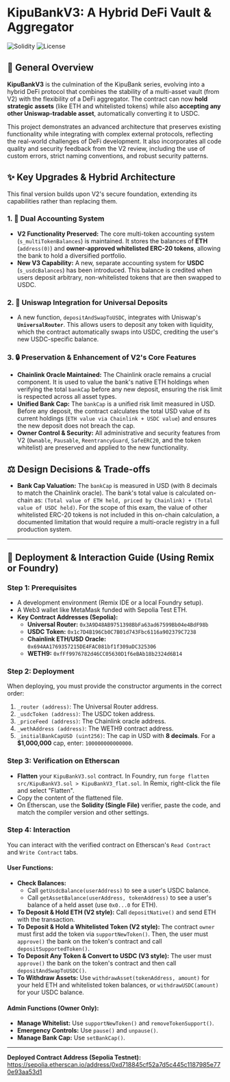 # KipuBankV3: A Hybrid DeFi Vault & Aggregator

![Solidity](https://img.shields.io/badge/Solidity-%5E0.8.20-lightgrey)
![License](https://img.shields.io/badge/License-MIT-blue.svg)

## 📜 General Overview

**KipuBankV3** is the culmination of the KipuBank series, evolving into a hybrid DeFi protocol that combines the stability of a multi-asset vault (from V2) with the flexibility of a DeFi aggregator. The contract can now **hold strategic assets** (like ETH and whitelisted tokens) while also **accepting any other Uniswap-tradable asset**, automatically converting it to USDC.

This project demonstrates an advanced architecture that preserves existing functionality while integrating with complex external protocols, reflecting the real-world challenges of DeFi development. It also incorporates all code quality and security feedback from the V2 review, including the use of custom errors, strict naming conventions, and robust security patterns.

## ✨ Key Upgrades & Hybrid Architecture

This final version builds upon V2's secure foundation, extending its capabilities rather than replacing them.

### 1. 🏦 Dual Accounting System
*   **V2 Functionality Preserved:** The core multi-token accounting system (`s_multiTokenBalances`) is maintained. It stores the balances of **ETH** (`address(0)`) and **owner-approved whitelisted ERC-20 tokens**, allowing the bank to hold a diversified portfolio.
*   **New V3 Capability:** A new, separate accounting system for **USDC** (`s_usdcBalances`) has been introduced. This balance is credited when users deposit arbitrary, non-whitelisted tokens that are then swapped to USDC.

### 2. 🦄 Uniswap Integration for Universal Deposits
*   A new function, `depositAndSwapToUSDC`, integrates with Uniswap's **`UniversalRouter`**. This allows users to deposit any token with liquidity, which the contract automatically swaps into USDC, crediting the user's new USDC-specific balance.

### 3. 🔒 Preservation & Enhancement of V2's Core Features
*   **Chainlink Oracle Maintained:** The Chainlink oracle remains a crucial component. It is used to value the bank's native ETH holdings when verifying the total `bankCap` before any new deposit, ensuring the risk limit is respected across all asset types.
*   **Unified Bank Cap:** The `bankCap` is a unified risk limit measured in USD. Before any deposit, the contract calculates the total USD value of its current holdings (`ETH value via Chainlink + USDC value`) and ensures the new deposit does not breach the cap.
*   **Owner Control & Security:** All administrative and security features from V2 (`Ownable`, `Pausable`, `ReentrancyGuard`, `SafeERC20`, and the token whitelist) are preserved and applied to the new functionality.

## ⚖️ Design Decisions & Trade-offs

*   **Bank Cap Valuation:** The `bankCap` is measured in USD (with 8 decimals to match the Chainlink oracle). The bank's total value is calculated on-chain as: `(Total value of ETH held, priced by Chainlink) + (Total value of USDC held)`. For the scope of this exam, the value of other whitelisted ERC-20 tokens is not included in this on-chain calculation, a documented limitation that would require a multi-oracle registry in a full production system.

---

## 🚀 Deployment & Interaction Guide (Using Remix or Foundry)

### Step 1: Prerequisites
*   A development environment (Remix IDE or a local Foundry setup).
*   A Web3 wallet like MetaMask funded with Sepolia Test ETH.
*   **Key Contract Addresses (Sepolia):**
    *   **Universal Router:** `0x3A9D48AB9751398BbFa63ad67599Bb04e4BdF98b`
    *   **USDC Token:** `0x1c7D4B196Cb0C7B01d743Fbc6116a902379C7238`
    *   **Chainlink ETH/USD Oracle:** `0x694AA1769357215DE4FAC081bf1f309aDC325306`
    *   **WETH9:** `0xfFf9976782d46CC05630D1f6eBAb18b2324d6B14`

### Step 2: Deployment
When deploying, you must provide the constructor arguments in the correct order:
1.  `_router (address)`: The Universal Router address.
2.  `_usdcToken (address)`: The USDC token address.
3.  `_priceFeed (address)`: The Chainlink oracle address.
4.  `_wethAddress (address)`: The WETH9 contract address.
5.  `_initialBankCapUSD (uint256)`: The cap in USD with **8 decimals**. For a **$1,000,000** cap, enter: `100000000000000`.

### Step 3: Verification on Etherscan
*   **Flatten** your `KipuBankV3.sol` contract. In Foundry, run `forge flatten src/KipuBankV3.sol > KipuBankV3_flat.sol`. In Remix, right-click the file and select "Flatten".
*   Copy the content of the flattened file.
*   On Etherscan, use the **Solidity (Single File)** verifier, paste the code, and match the compiler version and other settings.

### Step 4: Interaction
You can interact with the verified contract on Etherscan's `Read Contract` and `Write Contract` tabs.

#### **User Functions:**
*   **Check Balances:**
    *   Call `getUsdcBalance(userAddress)` to see a user's USDC balance.
    *   Call `getAssetBalance(userAddress, tokenAddress)` to see a user's balance of a held asset (use `0x0...0` for ETH).
*   **To Deposit & Hold ETH (V2 style):** Call `depositNative()` and send ETH with the transaction.
*   **To Deposit & Hold a Whitelisted Token (V2 style):** The contract `owner` must first add the token via `supportNewToken()`. Then, the user must `approve()` the bank on the token's contract and call `depositSupportedToken()`.
*   **To Deposit Any Token & Convert to USDC (V3 style):** The user must `approve()` the bank on the token's contract and then call `depositAndSwapToUSDC()`.
*   **To Withdraw Assets:** Use `withdrawAsset(tokenAddress, amount)` for your held ETH and whitelisted token balances, or `withdrawUSDC(amount)` for your USDC balance.

#### **Admin Functions (Owner Only):**

*   **Manage Whitelist:** Use `supportNewToken()` and `removeTokenSupport()`.
*   **Emergency Controls:** Use `pause()` and `unpause()`.
*   **Manage Bank Cap:** Use `setBankCap()`.

---
**Deployed Contract Address (Sepolia Testnet):**
https://sepolia.etherscan.io/address/0xd718845cf52a7d5c445c1187985e770e93aa53d1